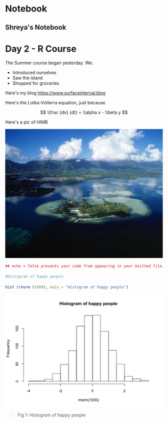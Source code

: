Notebook
================

Shreya's Notebook
-----------------

Day 2 - R Course
================

The Summer course began yesterday. We:

-   Introduced ourselves
-   Saw the island
-   Shopped for groceries

Here's my blog <https://www.surfaceinterval.blog>

Here's the Lotka-Volterra equation, just because

$$ \\frac {dx} {dt} = \\alpha x - \\beta y $$

Here's a pic of HIMB

![HIMB](data/HIMB.png)

``` r
## echo = false prevents your code from appearing in your knitted file, while echo=true keeps the code in your file 

#Histogram of happy people

hist (rnorm (1000), main = "Histogram of happy people")
```

![](Notebook_files/figure-markdown_github/unnamed-chunk-1-1.png)

> Fig 1: Histogram of happy people
